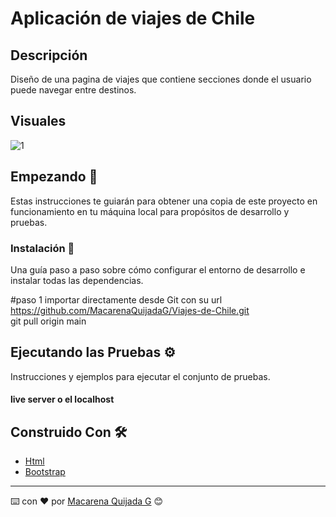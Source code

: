# Aplicación de viajes de Chile

## Descripción

Diseño de una pagina de viajes que contiene secciones donde el usuario puede navegar entre destinos.


## Visuales 
![1](https://github.com/MacarenaQuijadaG/Viajes-de-Chile/assets/50925916/508e4ebc-2932-4e2e-96cd-dea0bcd20b6b)


## Empezando 🚀

Estas instrucciones te guiarán para obtener una copia de este proyecto en funcionamiento en tu máquina local para propósitos de desarrollo y pruebas.


### Instalación 🔧

Una guía paso a paso sobre cómo configurar el entorno de desarrollo e instalar todas las dependencias.

#paso 1
importar directamente desde Git con su url https://github.com/MacarenaQuijadaG/Viajes-de-Chile.git                                        
git pull origin main

## Ejecutando las Pruebas ⚙️

Instrucciones y ejemplos para ejecutar el conjunto de pruebas.

#### live server o el localhost

## Construido Con 🛠️

- [Html](https://developer.mozilla.org/en-US/docs/Web/HTML) 
- [Bootstrap](https://getbootstrap.com/docs/5.2/getting-started/introduction/) 


---

⌨️ con ❤️ por [Macarena Quijada G](https://github.com/MacarenaQuijadaG) 😊
